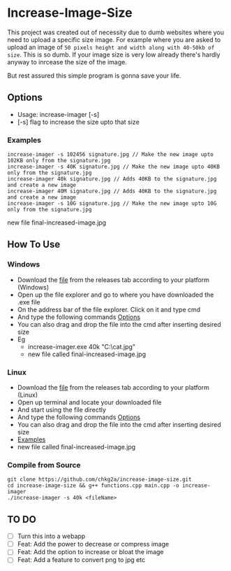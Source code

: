 # Increase-Image-Size
This project was created out of necessity due to dumb websites where you need to upload a specific size image. For example where you are asked to upload an image of `50 pixels height and width along with 40-50kb of size`. This is so dumb. If your image size is very low already there's hardly anyway to inrcease the size of the image.

But rest assured this simple program is gonna save your life.

## Options

- Usage: increase-imager [-s] <size> <inputFileName>
- [-s] flag to increase the size upto that size

### Examples
```
increase-imager -s 102456 signature.jpg // Make the new image upto 102KB only from the signature.jpg
increase-imager -s 40K signature.jpg // Make the new image upto 40KB only from the signature.jpg
increase-imager 40k signature.jpg // Adds 40KB to the signature.jpg and create a new image
increase-imager 40M signature.jpg // Adds 40KB to the signature.jpg and create a new image
increase-imager -s 10G signature.jpg // Make the new image upto 10G only from the signature.jpg
```
new file final-increased-image.jpg

## How To Use

### Windows

- Download the [file](https://github.com/chkg2a/increase-image-size/releases) from the releases tab according to your platform (Windows)
- Open up the file explorer and go to where you have downloaded the .exe file
- On the address bar of the file explorer. Click on it and type cmd
- And type the following commands [Options](#Options)
- You can also drag and drop the file into the cmd after inserting desired size
- Eg 
    - increase-imager.exe 40k "C:\cat.jpg"
    - new file called final-increased-image.jpg

### Linux

- Download the [file](https://github.com/chkg2a/increase-image-size/releases) from the releases tab according to your platform (Linux)
- Open up terminal and locate your downloaded file
- And start using the file directly
- And type the following commands [Options](#Options)
- You can also drag and drop the file into the cmd after inserting desired size
- [Examples](###Examples)
- new file called final-increased-image.jpg

### Compile from Source

```
git clone https://github.com/chkg2a/increase-image-size.git
cd increase-image-size && g++ functions.cpp main.cpp -o increase-imager
./increase-imager -s 40k <fileName>
```

## TO DO
- [ ] Turn this into a webapp
- [ ] Feat: Add the power to decrease or compress image
- [ ] Feat: Add the option to increase or bloat the image
- [ ] Feat: Add a feature to convert png to jpg etc

